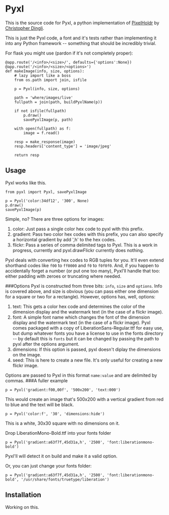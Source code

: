Pyxl
====

This is the source code for Pyxl, a python implementation of [PixelHoldr](https://github.com/chrisdingli/PixelHoldr) by [Christopher Dingli](https://github.com/chrisdingli).

This is just the Pyxl code, a font and it's tests rather than implementing it into any Python framework -- something that should be incredibly trivial.

For flask you might use (pardon if it's not completely proper):
```
@app.route('/<info>/<size>/', defaults={'options':None})
@app.route('/<info>/<size>/<options>')
def makeImage(info, size, options):
    # lazy import like a boss
    from os.path import join, isfile

    p = Pyxl(info, size, options)
    
    path = 'where/images/live'
    fullpath = join(path, buildPyxlName(p))

    if not isfile(fullpath)
        p.draw()
        savePyxlImage(p, path)
    
    with open(fullpath) as f:
        image = f.read()

    resp = make_response(image)
    resp.headers['content_type'] = 'image/jpeg'

    return resp
```

Usage
-----
Pyxl works like this.

```
from pyxl import Pyxl, savePyxlImage

p = Pyxl('color:34df12', '300', None)
p.draw()
savePyxlImage(p)
```

Simple, no? There are three options for images:
1. color: Just pass a single color hex code to pyxl with this prefix.
2. gradient: Pass two color hex codes with this prefix, you can also specify a horizontal gradient by add ',h' to the hex codes.
3. flickr: Pass a series of comma delimited tags to Pyxl. This is a work in progress, currently and pyxl.drawFlickr currently does nothing.

Pyxl deals with converting hex codes to RGB tuples for you. It'll even extend shorthand codes like `f00` to `ff0000` and `f0` to `f0f0f0`. And, if you happen to accidentally forget a number (or put one too many), Pyxl'll handle that too: either padding with zeroes or truncating where needed.

###Options
Pyxl is constructed from three bits: `info`, `size` and `options`. Info is covered above, and size is obvious (you can pass either one dimension for a square or two for a rectangle). However, options has, well, options:

1. text: This gets a color hex code and determines the color of the dimension display and the watermark text (in the case of a flickr image).
2. font: A simple font name which changes the font of the dimension display and the watermark text (in the case of a flickr image). Pyxl comes packaged with a copy of LiberationSans-Regular.ttf for easy use, but dump whatever fonts you have a license to use in the fonts directory -- by default this is `fonts` but it can be changed by passing the path to pyxl after the options argument.
3. dimensions: If this option is passed, pyxl doesn't diplay the dimensions on the image.
4. seed: This is here to create a new file. It's only useful for creating a new flickr image.

Options are passed to Pyxl in this format `name:value` and are delimited by commas.
###A fuller example

```
p = Pyxl('gradient:f00,00f', '500x200', 'text:000')
```

This would create an image that's 500x200 with a vertical gradient from red to blue and the text will be black.

```
p = Pyxl('color:f', '30', 'dimensions:hide')
```

This is a white, 30x30 square with no dimensions on it.

Drop LiberationMono-Bold.ttf into your fonts folder

```
p = Pyxl('gradient:a63f7f,45d31a,h', '2500', 'font:liberationmono-bold')
```

Pyxl'll will detect it on build and make it a valid option.

Or, you can just change your fonts folder:

```
p = Pyxl('gradient:a63f7f,45d31a,h', '2500', 'font:liberationmono-bold', '/usr/share/fonts/truetype/liberation')
```

Installation
------------
Working on this.

